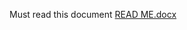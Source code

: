 Must read this document
[READ ME.docx](https://github.com/BoobashM/Mouse-control-using-hand-gestures/files/12505725/READ.ME.docx)

